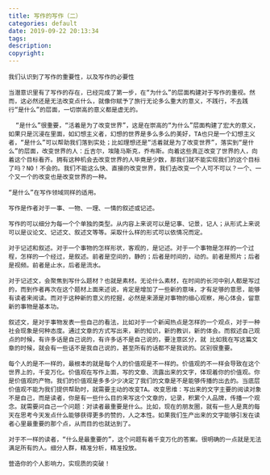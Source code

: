 ```yaml
---
title: 写作的写作（二）
categories: default
date: 2019-09-22 20:13:34
tags:
description:
copyright:
---
```


    我们认识到了写作的重要性，以及写作的必要性﻿

    当潜意识里有了写作的存在，已经完成了第一步，在“为什么”的层面构建对于写作的重视。然而，这必然还是无法改变点什么，就像你赋予了旅行无论多么重大的意义，不践行，不去践行“是什么”的层面，一切崇高的意义都是虚无的。﻿
<!-- more -->
      “是什么”很重要，“活着是为了改变世界”，这是在崇高的“为什么”层面构建了宏大的意义，如果只是沉浸在里面，如幻想主义者，幻想的世界是多么多么的美好，TA也只是一个幻想主义者，“是什么”可以帮助我们落到实处；比如理想还是“活着就是为了改变世界”，落实到“是什么”的层面，改变世界的人：丘吉尔，埃隆马斯克，乔布斯。向着这些真正改变了世界的人，向着这个目标看齐。拥有这种机会去改变世界的人毕竟是少数，那我们就不能实现我们的这个目标了吗？NO！不会的。我们不能这么快、直接的改变世界，我们去改变一个人可不可以？一个、一个又一个的改变也是改变世界的一种。﻿

    “是什么”在写作领域同样的适用。﻿

    写作是作者对于一事、一物、一理、一情的叙述或记述。﻿

    写作的可以细分为每一个个单独的类型。从内容上来说可以是记事、记景，记人；从形式上来说可以是议论文、记述文、叙述文等等。采取什么样的形式可以依情况而定。﻿

    对于记述和叙述。对于一个事物的怎样形状，客观的，是记述。对于一个事物是怎样的一个过程，怎样的一个经过，是叙述。前者是空间的，静的；后者是时间的，动的。前者是照片；后者是视频。前者是止水，后者是流水。﻿

    对于记述文，会聚焦到写什么题材？也就是素材。无论什么素材，在时间的长河中别人都是写过的，而到作者再次在这个题材上面来述说，肯定是增加了一些新的意味，才有足够的意思，能够有读者来阅读。而对于这种新的意义的挖掘，必然是来源是对事物的细心观察，用心体会，留意新的事物是基本功。﻿

    叙述文，是对于事物发表一些自己的看法，比如对于一个新闻热点是怎样的一个观点，对于一种社会现象是何种态度。通过文章的方式写出来，新的知识，新的教训，新的体会。而叙述自己观点的时候，有许多话是自己说的，有许多话不是自己说的，要注意区分，就 比如我在写这篇文章的时候，就会有一些话不是我自己说的，甚至所有的话都不是我说的。区别很重要。﻿

    每个人的是不一样的，最根本的就是每个人的价值观是不一样的。价值观的不一样会导致在这个世界上的，千变万化。价值观在写作上面，写的文章、流露出来的文字，体现着你的价值观。你是价值观的产物。我们的价值观是多多少少决定了我们的文章是不是能够传播的出去的。当底层价值观不能为我们提供帮助时，就需要主动的改变TA。改变思维：写出来的文字主要的阅读对象不是自己，而是读者，你是有一些什么目的来写这个文章的，记录，积累个人品牌，传播一个观念。就需要问自己一个问题：对读者最重要是什么。比如，现在的朋友圈，就有一些人是真的每天在思考今天发点什么能够获得更多的赞的，人之本性。如果我们生产出来的文字能够引发在读者心里最重要的那个点，从而目的也就达到了。﻿

    对于不一样的读者，“什么是最重要的”，这个问题有着千变万化的答案。很明确的一点就是无法满足所有的人。细分人群，精准分析，精准投放。﻿

    营造你的个人影响力，实现质的突破！
